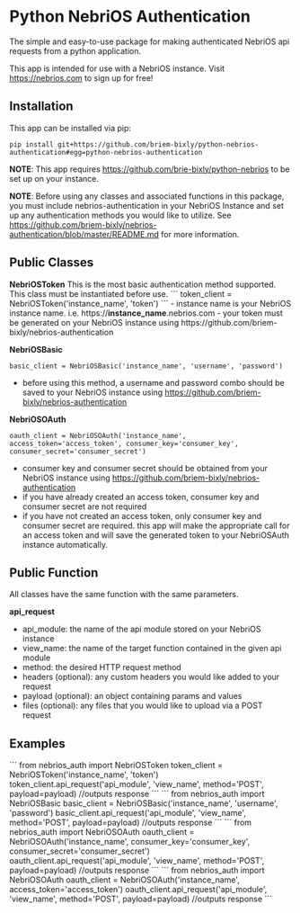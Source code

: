 # Python NebriOS Authentication

The simple and easy-to-use package for making authenticated NebriOS api requests from a python application.

This app is intended for use with a NebriOS instance. Visit https://nebrios.com to sign up for free!

<h2>Installation</h2>

This app can be installed via pip:
```
pip install git+https://github.com/briem-bixly/python-nebrios-authentication#egg=python-nebrios-authentication
```

<strong>NOTE</strong>: This app requires https://github.com/brie-bixly/python-nebrios to be set up on your instance.

<strong>NOTE</strong>: Before using any classes and associated functions in this package, you must include nebrios-authentication in your NebriOS Instance and set up any authentication methods you would like to utilize. See https://github.com/briem-bixly/nebrios-authentication/blob/master/README.md for more information.

<h2>Public Classes</h2>
<strong>NebriOSToken</strong>
This is the most basic authentication method supported. This class must be instantiated before use.
```
token_client = NebriOSToken('instance_name', 'token')
```
- instance name is your NebriOS instance name. i.e. https://<strong>instance_name</strong>.nebrios.com
- your token must be generated on your NebriOS instance using https://github.com/briem-bixly/nebrios-authentication

<strong>NebriOSBasic</strong>
```
basic_client = NebriOSBasic('instance_name', 'username', 'password')
```
- before using this method, a username and password combo should be saved to your NebriOS instance using https://github.com/briem-bixly/nebrios-authentication

<strong>NebriOSOAuth</strong>
```
oauth_client = NebriOSOAuth('instance_name', access_token='access_token', consumer_key='consumer_key', consumer_secret='consumer_secret')
```
- consumer key and consumer secret should be obtained from your NebriOS instance using https://github.com/briem-bixly/nebrios-authentication
- if you have already created an access token, consumer key and consumer secret are not required
- if you have not created an access token, only consumer key and consumer secret are required. this app will make the appropriate call for an access token and will save the generated token to your NebriOSAuth instance automatically.

<h2>Public Function</h2>
All classes have the same function with the same parameters.

<strong>api_request</strong>
- api_module: the name of the api module stored on your NebriOS instance
- view_name: the name of the target function contained in the given api module
- method: the desired HTTP request method
- headers (optional): any custom headers you would like added to your request
- payload (optional): an object containing params and values
- files (optional): any files that you would like to upload via a POST request

<h2>Examples</h2>
```
from nebrios_auth import NebriOSToken
token_client = NebriOSToken('instance_name', 'token')
token_client.api_request('api_module', 'view_name', method='POST', payload=payload)
//outputs response
```
```
from nebrios_auth import NebriOSBasic
basic_client = NebriOSBasic('instance_name', 'username', 'password')
basic_client.api_request('api_module', 'view_name', method='POST', payload=payload)
//outputs response
```
```
from nebrios_auth import NebriOSOAuth
oauth_client = NebriOSOAuth('instance_name', consumer_key='consumer_key', consumer_secret='consumer_secret')
oauth_client.api_request('api_module', 'view_name', method='POST', payload=payload)
//outputs response
```
```
from nebrios_auth import NebriOSOAuth
oauth_client = NebriOSOAuth('instance_name', access_token='access_token')
oauth_client.api_request('api_module', 'view_name', method='POST', payload=payload)
//outputs response
```
